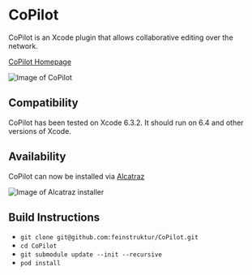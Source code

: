 # CoPilot

CoPilot is an Xcode plugin that allows collaborative editing over the network.

[CoPilot Homepage](http://feinstruktur.com/copilot)

![Image of CoPilot](https://raw.githubusercontent.com/feinstruktur/CoPilot/master/Misc/screenshot-readme.png)

## Compatibility

CoPilot has been tested on Xcode 6.3.2. It should run on 6.4 and other versions of Xcode.

## Availability

CoPilot can now be installed via [Alcatraz](http://alcatraz.io)

![Image of Alcatraz installer](http://static1.squarespace.com/static/54c75522e4b025e1ccf5b88f/t/5572d50ae4b071237c345fb8/1433589005225/?format=1500w)

## Build Instructions

- `git clone git@github.com:feinstruktur/CoPilot.git`
- `cd CoPilot`
- `git submodule update --init --recursive`
- `pod install`
